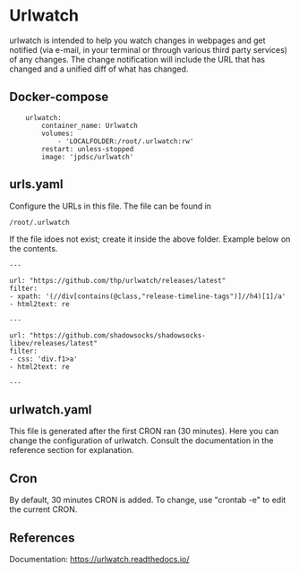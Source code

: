 # Urlwatch

urlwatch is intended to help you watch changes in webpages and get notified (via e-mail, in your terminal or through various third party services) of any changes. The change notification will include the URL that has changed and a unified diff of what has changed.

## Docker-compose

```
    urlwatch:
        container_name: Urlwatch
        volumes:
            - 'LOCALFOLDER:/root/.urlwatch:rw'
        restart: unless-stopped
        image: 'jpdsc/urlwatch'
```

## urls.yaml

Configure the URLs in this file. The file can be found in
```
/root/.urlwatch
```
If the file idoes not exist; create it inside the above folder. Example below on the contents.

```
---

url: "https://github.com/thp/urlwatch/releases/latest"
filter:
- xpath: '(//div[contains(@class,"release-timeline-tags")]//h4)[1]/a'
- html2text: re

---

url: "https://github.com/shadowsocks/shadowsocks-libev/releases/latest"
filter:
- css: 'div.f1>a'
- html2text: re

---
```

## urlwatch.yaml
This file is generated after the first CRON ran (30 minutes).
Here you can change the configuration of urlwatch. Consult the documentation in the reference section for explanation.


## Cron
By default, 30 minutes CRON is added. To change, use "crontab -e" to edit the current CRON.

## References

Documentation: https://urlwatch.readthedocs.io/
